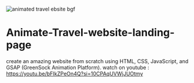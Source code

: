 ![animated travel ebsite bgf](https://github.com/AsmrWebCoding/Animate-Travel-website-landing-page/assets/138141838/7fc453b8-b595-45f4-9558-ce77541f0343)

# Animate-Travel-website-landing-page
create an amazing  website from scratch using HTML, CSS, JavaScript, and GSAP (GreenSock Animation Platform).
watch on youtube : https://youtu.be/bFIkZPeOn4Q?si=10CPAqUVWjJUOtmy
